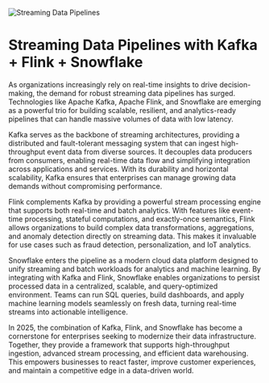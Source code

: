 ![Streaming Data Pipelines](https://encrypted-tbn0.gstatic.com/images?q=tbn:ANd9GcTZnavZmRila6CBkcZ_LIzsHTkg-wRsjhvkvA&s)

# Streaming Data Pipelines with Kafka + Flink + Snowflake

As organizations increasingly rely on real-time insights to drive decision-making, the demand for robust streaming data pipelines has surged. Technologies like Apache Kafka, Apache Flink, and Snowflake are emerging as a powerful trio for building scalable, resilient, and analytics-ready pipelines that can handle massive volumes of data with low latency.

Kafka serves as the backbone of streaming architectures, providing a distributed and fault-tolerant messaging system that can ingest high-throughput event data from diverse sources. It decouples data producers from consumers, enabling real-time data flow and simplifying integration across applications and services. With its durability and horizontal scalability, Kafka ensures that enterprises can manage growing data demands without compromising performance.

Flink complements Kafka by providing a powerful stream processing engine that supports both real-time and batch analytics. With features like event-time processing, stateful computations, and exactly-once semantics, Flink allows organizations to build complex data transformations, aggregations, and anomaly detection directly on streaming data. This makes it invaluable for use cases such as fraud detection, personalization, and IoT analytics.

Snowflake enters the pipeline as a modern cloud data platform designed to unify streaming and batch workloads for analytics and machine learning. By integrating with Kafka and Flink, Snowflake enables organizations to persist processed data in a centralized, scalable, and query-optimized environment. Teams can run SQL queries, build dashboards, and apply machine learning models seamlessly on fresh data, turning real-time streams into actionable intelligence.

In 2025, the combination of Kafka, Flink, and Snowflake has become a cornerstone for enterprises seeking to modernize their data infrastructure. Together, they provide a framework that supports high-throughput ingestion, advanced stream processing, and efficient data warehousing. This empowers businesses to react faster, improve customer experiences, and maintain a competitive edge in a data-driven world.

